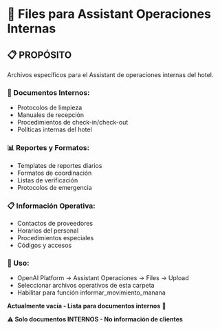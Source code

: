 # 📁 Files para Assistant Operaciones Internas

## 📋 PROPÓSITO

Archivos específicos para el Assistant de operaciones internas del hotel.

### 🏨 Documentos Internos:
- Protocolos de limpieza
- Manuales de recepción
- Procedimientos de check-in/check-out
- Políticas internas del hotel

### 📊 Reportes y Formatos:
- Templates de reportes diarios
- Formatos de coordinación
- Listas de verificación
- Protocolos de emergencia

### 📋 Información Operativa:
- Contactos de proveedores
- Horarios del personal
- Procedimientos especiales
- Códigos y accesos

### 🔧 Uso:
- OpenAI Platform → Assistant Operaciones → Files → Upload
- Seleccionar archivos operativos de esta carpeta
- Habilitar para función informar_movimiento_manana

**Actualmente vacía - Lista para documentos internos** 📂

**⚠️ Solo documentos INTERNOS - No información de clientes**
